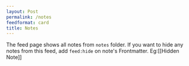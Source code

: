 ```yaml
---
layout: Post
permalink: /notes
feedformat: card
title: Notes
---
```


The feed page shows all notes from `notes` folder. If you want to hide any notes from this feed, add `feed:hide` on note's Frontmatter. Eg:[[Hidden Note]]
